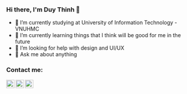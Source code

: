 ### Hi there, I'm Duy Thinh 👋

- 🔭 I’m currently studying at University of Information Technology - VNUHMC
- 🌱 I’m currently learning things that I think will be good for me in the future
- 🤔 I’m looking for help with design and UI/UX
- 💬 Ask me about anything
### Contact me:

[<img align="left" alt="Duy Thịnh | Facebook" width="22px" src="https://cdn.jsdelivr.net/npm/simple-icons@v3/icons/facebook.svg" />][facebook]
[<img align="left" alt="Duy Thịnh | Instagram" width="22px" src="https://cdn.jsdelivr.net/npm/simple-icons@v3/icons/instagram.svg" />][instagram]
[<img align="left" alt="Duy Thịnh | Instagram" width="22px" src="https://cdn.jsdelivr.net/npm/simple-icons@v3/icons/gmail.svg" />][instagram]

[facebook]: https://www.facebook.com/dduythinhhh/
[instagram]: https://www.instagram.com/duythinh_zezn/ 
[gmail]: mailto:thinh195thinh@gmail.com
